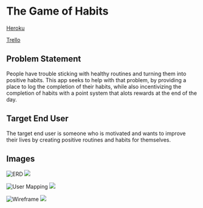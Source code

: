 # The Game of Habits

[Heroku](https://habit-project-three.herokuapp.com/)

[Trello](https://trello.com/b/xYEIn4bq/project-three)

## Problem Statement

People have trouble sticking with healthy routines and turning them into positive habits.  This app seeks to help with that problem, by providing a place to log the completion of their habits, while also incentivizing the completion of habits with a point system that alots rewards at the end of the day.

## Target End User

The target end user is someone who is motivated and wants to improve their lives by creating positive routines and habits for themselves.

## Images

![ERD](ERD.jpg)
<img src="ERD.jpg"/>

![User Mapping](UserMapping.jpg)
<img src="UserMapping.jpg"/>

![Wireframe](WireFrame.jpg)
<img src="WireFrame.jpg"/>